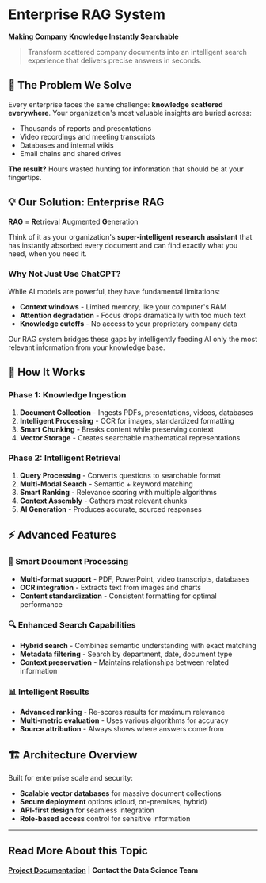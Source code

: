 # Enterprise RAG System
**Making Company Knowledge Instantly Searchable**

> Transform scattered company documents into an intelligent search experience that delivers precise answers in seconds.

## 🎯 The Problem We Solve

Every enterprise faces the same challenge: **knowledge scattered everywhere**. Your organization's most valuable insights are buried across:
- Thousands of reports and presentations
- Video recordings and meeting transcripts  
- Databases and internal wikis
- Email chains and shared drives

**The result?** Hours wasted hunting for information that should be at your fingertips.

## 💡 Our Solution: Enterprise RAG

**RAG** = **R**etrieval **A**ugmented **G**eneration

Think of it as your organization's **super-intelligent research assistant** that has instantly absorbed every document and can find exactly what you need, when you need it.

### Why Not Just Use ChatGPT?

While AI models are powerful, they have fundamental limitations:
- **Context windows** - Limited memory, like your computer's RAM
- **Attention degradation** - Focus drops dramatically with too much text
- **Knowledge cutoffs** - No access to your proprietary company data

Our RAG system bridges these gaps by intelligently feeding AI only the most relevant information from your knowledge base.

## 🔧 How It Works

### Phase 1: Knowledge Ingestion


1. **Document Collection** - Ingests PDFs, presentations, videos, databases
2. **Intelligent Processing** - OCR for images, standardized formatting
3. **Smart Chunking** - Breaks content while preserving context
4. **Vector Storage** - Creates searchable mathematical representations

### Phase 2: Intelligent Retrieval


1. **Query Processing** - Converts questions to searchable format
2. **Multi-Modal Search** - Semantic + keyword matching
3. **Smart Ranking** - Relevance scoring with multiple algorithms
4. **Context Assembly** - Gathers most relevant chunks
5. **AI Generation** - Produces accurate, sourced responses

## ⚡ Advanced Features

### 🧠 Smart Document Processing
- **Multi-format support** - PDF, PowerPoint, video transcripts, databases
- **OCR integration** - Extracts text from images and charts
- **Content standardization** - Consistent formatting for optimal performance

### 🔍 Enhanced Search Capabilities
- **Hybrid search** - Combines semantic understanding with exact matching
- **Metadata filtering** - Search by department, date, document type
- **Context preservation** - Maintains relationships between related information

### 📊 Intelligent Results
- **Advanced ranking** - Re-scores results for maximum relevance  
- **Multi-metric evaluation** - Uses various algorithms for accuracy
- **Source attribution** - Always shows where answers come from



## 🏗️ Architecture Overview

Built for enterprise scale and security:
- **Scalable vector databases** for massive document collections
- **Secure deployment** options (cloud, on-premises, hybrid)
- **API-first design** for seamless integration
- **Role-based access** control for sensitive information

---

## Read More About this Topic  


**[Project Documentation](https://sportnavi.atlassian.net/wiki/spaces/DSD/pages/1474561/Project+1+Enterprise+Advanced+RAG+System)** | **Contact the Data Science Team**

